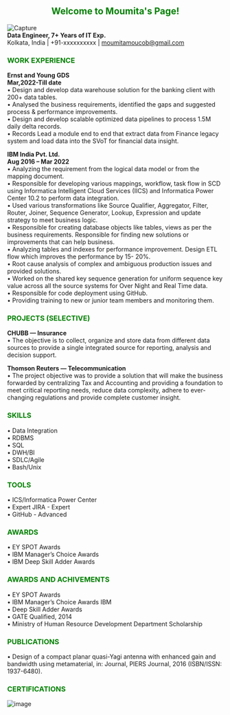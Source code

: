 <h2 style="color: green; font-weight: bold;text-align: center;">Welcome to Moumita's Page!</h2>

![Capture](https://github.com/moumita-de/dummywebsite/assets/145857739/485fbc57-86dc-4620-aefa-41bfcbe0a792)  <br>
**Data Engineer, 7+ Years of IT Exp.** <br>
Kolkata, India | +91-xxxxxxxxxx | moumitamoucob@gmail.com


<h3 style="color: green; font-weight: bold;">WORK EXPERIENCE</h3>

**Ernst and Young GDS <br>
Mar,2022-Till date** <br>
•	Design and develop data warehouse solution for the banking client with 200+ data tables. <br> 
•	Analysed the business requirements, identified the gaps and suggested process & performance improvements. <br>
•	Design and develop scalable optimized data pipelines to process 1.5M daily delta records.<br>
•	Records Lead a module end to end that extract data from Finance legacy system and load data into the SVoT for financial data insight.<br>

**IBM India Pvt. Ltd.<br>
Aug 2016 – Mar 2022** <br>
•	Analyzing the requirement from the logical data model or from the mapping document. <br>
•	Responsible for developing various mappings, workflow, task flow in SCD using Informatica Intelligent Cloud Services (IICS) and Informatica Power Center 10.2 to perform data integration. <br>
•	Used various transformations like Source Qualifier, Aggregator, Filter, Router, Joiner, Sequence Generator, Lookup, Expression and update strategy to meet business logic. <br>
•	Responsible for creating database objects like tables, views as per the business requirements. Responsible for finding new solutions or improvements that can help business. <br>
•	Analyzing tables and indexes for performance improvement. Design ETL flow which improves the performance by 15- 20%. <br>
•	Root cause analysis of complex and ambiguous production issues and provided solutions. <br>
•	Worked on the shared key sequence generation for uniform sequence key value across all the source systems for Over Night and Real Time data. <br>
•	Responsible for code deployment using GitHub. <br>
•	Providing training to new or junior team members and monitoring them.<br>

<h3 style="color: green; font-weight: bold;">PROJECTS (SELECTIVE)</h3>

**CHUBB — Insurance** <br>
•	The objective is to collect, organize and store data from different data sources to provide a single integrated source for reporting, analysis and decision support.

**Thomson Reuters — Telecommunication** <br>
•	The project objective was to provide a solution that will make the business forwarded by centralizing Tax and Accounting and providing a foundation to meet critical reporting needs, reduce data complexity, adhere to ever-changing regulations and provide complete customer insight.

<h3 style="color: green; font-weight: bold;">SKILLS</h3>

•	Data Integration <br>
•	RDBMS <br>
•	SQL <br>
•	DWH/BI <br>
•	SDLC/Agile <br>
•	Bash/Unix

<h3 style="color: green; font-weight: bold;">TOOLS</h3>

•	ICS/Informatica Power Center<br>
•	Expert JIRA - Expert <br>
•	GitHub - Advanced<br>

<h3 style="color: green; font-weight: bold;">AWARDS</h3>

•	EY SPOT Awards <br>
•	IBM Manager’s Choice Awards <br>
•	IBM Deep Skill Adder Awards<br>

<h3 style="color: green; font-weight: bold;">AWARDS AND ACHIVEMENTS</h3>

•	EY SPOT Awards <br>
•	IBM Manager’s Choice Awards IBM <br>
•	Deep Skill Adder Awards <br>
•	GATE Qualified, 2014 <br>
•	Ministry of Human Resource Development Department Scholarship

<h3 style="color: green; font-weight: bold;">PUBLICATIONS</h3>

•	Design of a compact planar quasi-Yagi antenna with enhanced gain and bandwidth using metamaterial, in: Journal, PIERS Journal, 2016 (ISBN/ISSN: 1937-6480).

<h3 style="color: green; font-weight: bold;">CERTIFICATIONS</h3>

![image](https://github.com/moumita-de/dummywebsite/assets/145857739/dbd09ef8-1c3f-43ed-bc33-9580984207ab)
